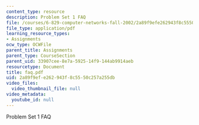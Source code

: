 ```yaml
---
content_type: resource
description: Problem Set 1 FAQ
file: /courses/6-829-computer-networks-fall-2002/2a89f9efe262943f8c5550c257a255db_faq.pdf
file_type: application/pdf
learning_resource_types:
- Assignments
ocw_type: OCWFile
parent_title: Assignments
parent_type: CourseSection
parent_uid: 33907cee-8e7a-5925-14f9-144ab9914aeb
resourcetype: Document
title: faq.pdf
uid: 2a89f9ef-e262-943f-8c55-50c257a255db
video_files:
  video_thumbnail_file: null
video_metadata:
  youtube_id: null
---
```

Problem Set 1 FAQ

